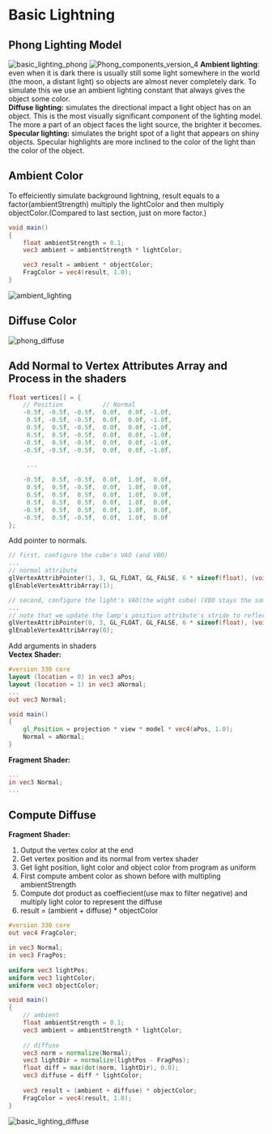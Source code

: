 # Basic Lightning
## Phong Lighting Model
![basic_lighting_phong](https://user-images.githubusercontent.com/98029669/213760281-795585ee-cc66-408a-bb1d-a558aa0222c2.png)
![Phong_components_version_4](https://user-images.githubusercontent.com/98029669/213760493-f4f8346b-4209-49c5-aaf4-9691c12bd710.png)
__Ambient lighting__: even when it is dark there is usually still some light somewhere in the world (the moon, a distant light) so objects are almost never completely dark. 
To simulate this we use an ambient lighting constant that always gives the object some color.  
__Diffuse lighting:__ simulates the directional impact a light object has on an object. This is the most visually significant component of the lighting model. 
The more a part of an object faces the light source, the brighter it becomes.  
__Specular lighting:__ simulates the bright spot of a light that appears on shiny objects. 
Specular highlights are more inclined to the color of the light than the color of the object. 
## Ambient Color
To effeiciently simulate background lightning, result equals to a factor(ambientStrength) multiply the lightColor and then multiply objectColor.(Compared to last section, just on more factor.)
```GLSL
void main()
{
    float ambientStrength = 0.1;
    vec3 ambient = ambientStrength * lightColor;

    vec3 result = ambient * objectColor;
    FragColor = vec4(result, 1.0);
}
```
![ambient_lighting](https://user-images.githubusercontent.com/98029669/213761662-53d44705-0658-4a81-91d7-f70a7cb107ef.png)
## Diffuse Color
![phong_diffuse](https://user-images.githubusercontent.com/98029669/213771498-77d59b7b-0a1a-4a46-b93f-7fa51f39d439.png)
## Add Normal to Vertex Attributes Array and Process in the shaders 
```C++
float vertices[] = {
    // Position           // Normal
    -0.5f, -0.5f, -0.5f,  0.0f,  0.0f, -1.0f,
     0.5f, -0.5f, -0.5f,  0.0f,  0.0f, -1.0f,
     0.5f,  0.5f, -0.5f,  0.0f,  0.0f, -1.0f,
     0.5f,  0.5f, -0.5f,  0.0f,  0.0f, -1.0f,
    -0.5f,  0.5f, -0.5f,  0.0f,  0.0f, -1.0f,
    -0.5f, -0.5f, -0.5f,  0.0f,  0.0f, -1.0f,
        
     ...

    -0.5f,  0.5f, -0.5f,  0.0f,  1.0f,  0.0f,
     0.5f,  0.5f, -0.5f,  0.0f,  1.0f,  0.0f,
     0.5f,  0.5f,  0.5f,  0.0f,  1.0f,  0.0f,
     0.5f,  0.5f,  0.5f,  0.0f,  1.0f,  0.0f,
    -0.5f,  0.5f,  0.5f,  0.0f,  1.0f,  0.0f,
    -0.5f,  0.5f, -0.5f,  0.0f,  1.0f,  0.0f
};
```  
Add pointer to normals.
```C++
// first, configure the cube's VAO (and VBO)
...
// normal attribute
glVertexAttribPointer(1, 3, GL_FLOAT, GL_FALSE, 6 * sizeof(float), (void*)(3 * sizeof(float)));
glEnableVertexAttribArray(1);

// second, configure the light's VAO(the wight cube) (VBO stays the same; the vertices are the same for the light object which is also a 3D cube)
...
// note that we update the lamp's position attribute's stride to reflect the updated buffer data, only position
glVertexAttribPointer(0, 3, GL_FLOAT, GL_FALSE, 6 * sizeof(float), (void*)0);
glEnableVertexAttribArray(0);
```
Add arguments in shaders  
__Vectex Shader:__
```GLSL
#version 330 core
layout (location = 0) in vec3 aPos;
layout (location = 1) in vec3 aNormal;
...
out vec3 Normal;

void main()
{
    gl_Position = projection * view * model * vec4(aPos, 1.0);
    Normal = aNormal;
}
```
__Fragment Shader:__
```GLSL
...
in vec3 Normal;
...
```
## Compute Diffuse
__Fragment Shader:__  
1. Output the vertex color at the end  
2. Get vertex position and its normal from vertex shader  
3. Get light position, light color and object color from program as uniform  
4. First compute ambent color as shown before with multipling ambientStrength  
5. Compute dot product as coeffiecient(use max to filter negative) and multiply light color to represent the diffuse  
6. result = (ambient + diffuse) * objectColor  
```GLSL
#version 330 core
out vec4 FragColor;

in vec3 Normal;  
in vec3 FragPos;  
  
uniform vec3 lightPos; 
uniform vec3 lightColor;
uniform vec3 objectColor;

void main()
{
    // ambient
    float ambientStrength = 0.1;
    vec3 ambient = ambientStrength * lightColor;
  	
    // diffuse 
    vec3 norm = normalize(Normal);
    vec3 lightDir = normalize(lightPos - FragPos);
    float diff = max(dot(norm, lightDir), 0.0);
    vec3 diffuse = diff * lightColor;
            
    vec3 result = (ambient + diffuse) * objectColor;
    FragColor = vec4(result, 1.0);
} 
```
![basic_lighting_diffuse](https://user-images.githubusercontent.com/98029669/213771900-750d49c0-77be-4164-acd2-cd63ba23d80e.png)
